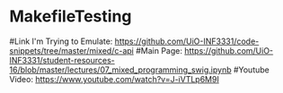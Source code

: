# MakefileTesting
#Link I'm Trying to Emulate:
https://github.com/UiO-INF3331/code-snippets/tree/master/mixed/c-api
#Main Page:
https://github.com/UiO-INF3331/student-resources-16/blob/master/lectures/07_mixed_programming_swig.ipynb
#Youtube Video: 
https://www.youtube.com/watch?v=J-iVTLp6M9I
